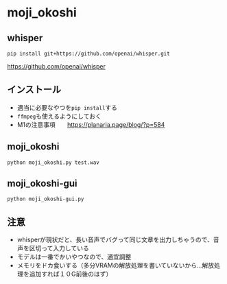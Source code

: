 # moji_okoshi

## whisper

```
pip install git+https://github.com/openai/whisper.git 
```

https://github.com/openai/whisper

## インストール
- 適当に必要なやつを`pip install`する
- `ffmpeg`も使えるようにしておく
- M1の注意事項　　https://planaria.page/blog/?p=584

## moji_okoshi

````
python moji_okoshi.py test.wav
````

## moji_okoshi-gui

````
python moji_okoshi-gui.py
````

## 注意
- whisperが現状だと、長い音声でバグって同じ文章を出力しちゃうので、音声を区切って入力している
- モデルは一番でかいやつなので、適宜調整
- メモリをドカ食いする（多分VRAMの解放処理を書いていないから…解放処理を追加すれば１０G前後のはず）
